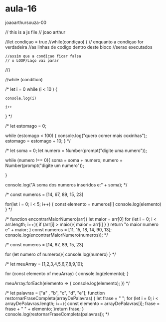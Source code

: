 # aula-16
joaoarthursouza-00

// this is a js file
// joao arthur

//let condiçao = true
//while(condiçao) {
    // enquanto a condiçao for verdadeira
    //as linhas de codigo dentro deste bloco
    //serao executados

    //assim que a condiçao ficar falsa 
    // o LOOP/Laço vai parar
//}


//while (condition) 
    


/* let i = 0 
while (i < 10 ) {

    console.log(i)
    
    i++
} */


/* let estomago = 0;

while (estomago < 100) {
    console.log("quero comer mais coxinhas");
    estomago = estomago + 10;
}
 */

/* let soma = 0;
let numero = Number(prompt("digite uma numero"));

while (numero !== 0){
    soma = soma + numero;
    numero = Number(prompt("digite um numero"));

}

console.log("A soma dos numeros inseridos e:" + soma);
 */
 

/* const numeros = [14, 67, 89, 15, 23]

for(let i = 0; i < 5; i++) {
    const elemento = numeros[i]
    console.log(elemento)
}
 */


/* function encontrarMaiorNumero(arr){
    let maior = arr[0]
    for (let i = 0; i < arr.length; i++){
        if (arr[i] > maior){
            maior = arr[i]
        }
    } return "o maior numero e" + maior;
}
const numeros = [11, 15, 18, 14, 90, 13];
console.log(encontrarMaiorNumero(numeros));
 */


/* const numeros = [14, 67, 89, 15, 23]

for (let numero of numeros){
    console.log(numero)
} */

 /* let meuArray = [1,2,3,4,5,6,7,8,9,10];

for (const elemento of meuArray) {
    console.log(elemento);
}

meuArray.forEach(elemento => {
    console.log(elemento);
}) */ 



/* let palavras = ["a" , "b", "c", "d", "e"];
function restornarFraseCompleta(arrayDePalavras) {
    let frase = " ";
    for (let i = 0; i < arrayDePalavras.length; i++){
        const elemento = arrayDePalavras[i];
        frase = frase + " " + elemento;
    }return frase;
}
    console.log(restornarFraseCompleta(palavras)); */

